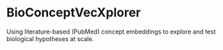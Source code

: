 # BioConceptVecXplorer
Using literature-based (PubMed) concept embeddings to explore and test biological hypotheses at scale.
